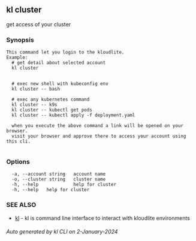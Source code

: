 ## kl cluster

get access of your cluster

### Synopsis

```
This command let you login to the kloudlite.
Example:
  # get detail about selected account
  kl cluster


  # exec new shell with kubeconfig env
  kl cluster -- bash

  # exec any kubernetes command
  kl cluster -- k9s
  kl cluster -- kubectl get pods
  kl cluster -- kubectl apply -f deployment.yaml

  when you execute the above command a link will be opened on your browser. 
  visit your browser and approve there to access your account using this cli.
	
```

### Options

```
  -a, --account string   account name
  -o, --cluster string   cluster name
  -h, --help             help for cluster
  -h, --help   help for cluster
```

### SEE ALSO

* [kl](kl.md)  - kl is command line interface to interact with kloudlite environments

###### Auto generated by kl CLI on 2-January-2024
